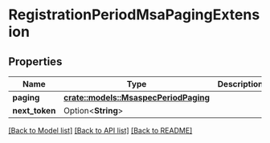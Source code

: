 # RegistrationPeriodMsaPagingExtension

## Properties

Name | Type | Description | Notes
------------ | ------------- | ------------- | -------------
**paging** | [**crate::models::MsaspecPeriodPaging**](msaspec.Paging.md) |  |
**next_token** | Option<**String**> |  | [optional]

[[Back to Model list]](./README.md#documentation-for-models) [[Back to API list]](./README.md#documentation-for-api-endpoints) [[Back to README]](../README.md)
